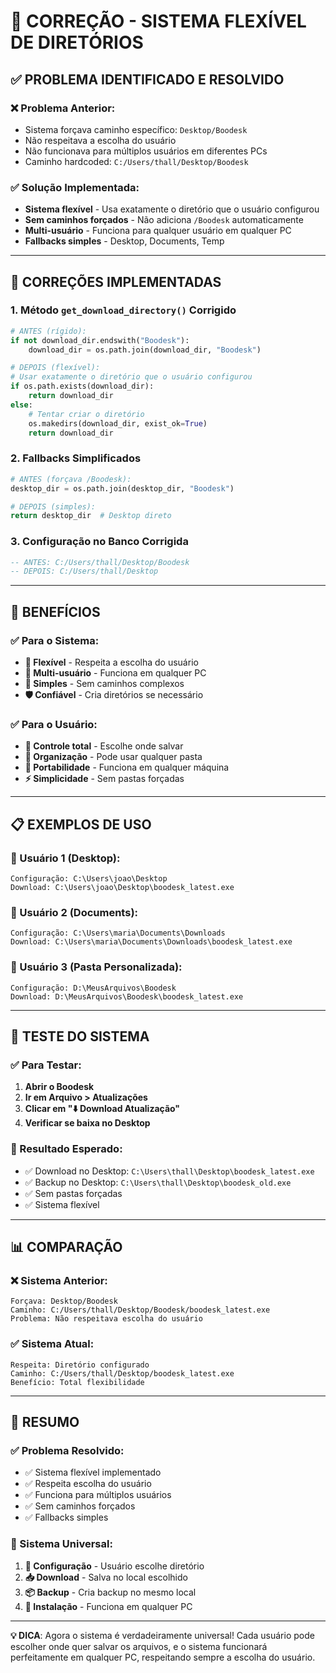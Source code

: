 # 🔧 CORREÇÃO - SISTEMA FLEXÍVEL DE DIRETÓRIOS

## ✅ PROBLEMA IDENTIFICADO E RESOLVIDO

### ❌ **Problema Anterior:**
- Sistema forçava caminho específico: `Desktop/Boodesk`
- Não respeitava a escolha do usuário
- Não funcionava para múltiplos usuários em diferentes PCs
- Caminho hardcoded: `C:/Users/thall/Desktop/Boodesk`

### ✅ **Solução Implementada:**
- **Sistema flexível** - Usa exatamente o diretório que o usuário configurou
- **Sem caminhos forçados** - Não adiciona `/Boodesk` automaticamente
- **Multi-usuário** - Funciona para qualquer usuário em qualquer PC
- **Fallbacks simples** - Desktop, Documents, Temp

---

## 🔧 CORREÇÕES IMPLEMENTADAS

### **1. Método `get_download_directory()` Corrigido**
```python
# ANTES (rígido):
if not download_dir.endswith("Boodesk"):
    download_dir = os.path.join(download_dir, "Boodesk")

# DEPOIS (flexível):
# Usar exatamente o diretório que o usuário configurou
if os.path.exists(download_dir):
    return download_dir
else:
    # Tentar criar o diretório
    os.makedirs(download_dir, exist_ok=True)
    return download_dir
```

### **2. Fallbacks Simplificados**
```python
# ANTES (forçava /Boodesk):
desktop_dir = os.path.join(desktop_dir, "Boodesk")

# DEPOIS (simples):
return desktop_dir  # Desktop direto
```

### **3. Configuração no Banco Corrigida**
```sql
-- ANTES: C:/Users/thall/Desktop/Boodesk
-- DEPOIS: C:/Users/thall/Desktop
```

---

## 🎯 BENEFÍCIOS

### ✅ **Para o Sistema:**
- **🔧 Flexível** - Respeita a escolha do usuário
- **👥 Multi-usuário** - Funciona em qualquer PC
- **📁 Simples** - Sem caminhos complexos
- **🛡️ Confiável** - Cria diretórios se necessário

### ✅ **Para o Usuário:**
- **🎯 Controle total** - Escolhe onde salvar
- **📂 Organização** - Pode usar qualquer pasta
- **🔄 Portabilidade** - Funciona em qualquer máquina
- **⚡ Simplicidade** - Sem pastas forçadas

---

## 📋 EXEMPLOS DE USO

### **👤 Usuário 1 (Desktop):**
```
Configuração: C:\Users\joao\Desktop
Download: C:\Users\joao\Desktop\boodesk_latest.exe
```

### **👤 Usuário 2 (Documents):**
```
Configuração: C:\Users\maria\Documents\Downloads
Download: C:\Users\maria\Documents\Downloads\boodesk_latest.exe
```

### **👤 Usuário 3 (Pasta Personalizada):**
```
Configuração: D:\MeusArquivos\Boodesk
Download: D:\MeusArquivos\Boodesk\boodesk_latest.exe
```

---

## 🚀 TESTE DO SISTEMA

### **✅ Para Testar:**
1. **Abrir o Boodesk**
2. **Ir em Arquivo > Atualizações**
3. **Clicar em "⬇️ Download Atualização"**
4. **Verificar se baixa no Desktop**

### **🔄 Resultado Esperado:**
- ✅ Download no Desktop: `C:\Users\thall\Desktop\boodesk_latest.exe`
- ✅ Backup no Desktop: `C:\Users\thall\Desktop\boodesk_old.exe`
- ✅ Sem pastas forçadas
- ✅ Sistema flexível

---

## 📊 COMPARAÇÃO

### **❌ Sistema Anterior:**
```
Forçava: Desktop/Boodesk
Caminho: C:/Users/thall/Desktop/Boodesk/boodesk_latest.exe
Problema: Não respeitava escolha do usuário
```

### **✅ Sistema Atual:**
```
Respeita: Diretório configurado
Caminho: C:/Users/thall/Desktop/boodesk_latest.exe
Benefício: Total flexibilidade
```

---

## 🎉 RESUMO

### **✅ Problema Resolvido:**
- ✅ Sistema flexível implementado
- ✅ Respeita escolha do usuário
- ✅ Funciona para múltiplos usuários
- ✅ Sem caminhos forçados
- ✅ Fallbacks simples

### **🚀 Sistema Universal:**
1. **📁 Configuração** - Usuário escolhe diretório
2. **📥 Download** - Salva no local escolhido
3. **📦 Backup** - Cria backup no mesmo local
4. **🔄 Instalação** - Funciona em qualquer PC

---

**💡 DICA**: Agora o sistema é verdadeiramente universal! Cada usuário pode escolher onde quer salvar os arquivos, e o sistema funcionará perfeitamente em qualquer PC, respeitando sempre a escolha do usuário.

